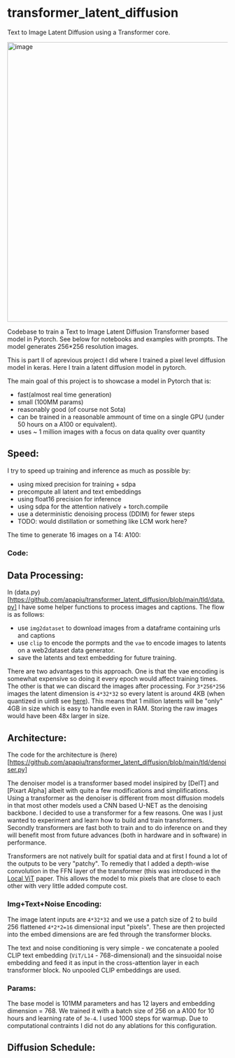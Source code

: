 # transformer_latent_diffusion
Text to Image Latent Diffusion using a Transformer core.

<img width="640" alt="image" src="https://github.com/apapiu/transformer_latent_diffusion/assets/13619417/4bbb9a17-5dd5-416f-8271-3c8d157fc4bd">


Codebase to train a Text to Image Latent Diffusion Transformer based model in Pytorch. See below for notebooks and examples with prompts. The model generates 256*256 resolution images.

This is part II of aprevious project I did where I trained a pixel level diffusion model in keras. Here I train a latent diffusion model in pytorch. 

The main goal of this project is to showcase a model in Pytorch that is: 
- fast(almost real time generation)
- small (100MM params)
- reasonably good (of course not Sota)
- can be trained in a reasonable ammount of time on a single GPU (under 50 hours on a A100 or equivalent).
- uses ~ 1 million images with a focus on data quality over quantity

## Speed:

I try to speed up training and inference as much as possible by:
- using mixed precision for training + sdpa
- precompute all latent and text embeddings
- using float16 precision for inference
- using sdpa for the attention natively + torch.compile
- use a deterministic denoising process (DDIM) for fewer steps
- TODO: would distillation or something like LCM work here?

The time to generate 16 images on a T4: A100:



### Code:


## Data Processing:

In (data.py)[https://github.com/apapiu/transformer_latent_diffusion/blob/main/tld/data.py] I have some helper functions to process images and captions. The flow is as follows:
- use `img2dataset` to download images from a dataframe containing urls and captions
- use `clip` to encode the pormpts and the `vae`  to encode images to latents on a web2dataset data generator.
- save the latents and text embedding for future training.

There are two advantages to this approach. One is that the vae encoding is somewhat expensive so doing it every epoch would affect training times. The other is that we can discard the images after processing. For `3*256*256` images the latent dimension is `4*32*32` so every latent is around 4KB (when quantized in uint8 see [here](https://pub.towardsai.net/stable-diffusion-based-image-compresssion-6f1f0a399202?gi=1f45c6522d3b)). This means that 1 million latents will be "only" 4GB in size which is easy to handle even in RAM. Storing the raw images would have been 48x larger in size.

## Architecture:

The code for the architecture is (here)[https://github.com/apapiu/transformer_latent_diffusion/blob/main/tld/denoiser.py]

The denoiser model is a transformer based model insipired by [DeIT] and [Pixart Alpha] albeit with quite a few modifications and simplifications. Using a transformer as the denoiser is different from most diffusion models in that most other models used a CNN based U-NET as the denoising backbone. I decided to use a transformer for a few reasons. One was I just wanted to experiment and learn how to build and train transformers. Secondly transformers are fast both to train and to do inference on and they will benefit most from future advances (both in hardware and in software) in performance. 

Transformers are not natively built for spatial data and at first I found a lot of the outputs to be very "patchy". To remediy that I added a depth-wise convolution in the FFN layer of the transformer (this was introduced in the [Local ViT](https://arxiv.org/abs/2104.05707) paper. This allows the model to mix pixels that are close to each other with very little added compute cost.

### Img+Text+Noise Encoding:

The image latent inputs are `4*32*32` and we use a patch size of 2 to build 256 flattened `4*2*2=16` dimensional input "pixels". These are then projected into the embed dimensions are are fed through the transformer blocks. 

The text and noise conditioning is very simple - we concatenate a pooled CLIP text embedding (`ViT/L14` - 768-dimensional) and the sinsuoidal noise embedding and feed it as input in the cross-attention layer in each transformer block. No unpooled CLIP embeddings are used.

### Params:
The base model is 101MM parameters and has 12 layers and embedding dimension = 768. We trained it with a batch size of 256 on a A100 for 10 hours and learning rate  of `3e-4`. I used 1000 steps for warmup. Due to computational contraints I did not do any ablations for this configuration.



##  Diffusion Schedule:




